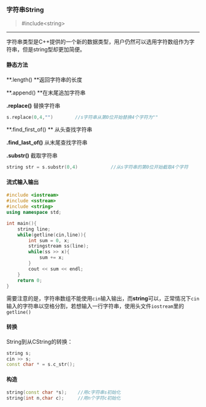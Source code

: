 ### 字符串String

> \#include&lt;string&gt;

---

字符串类型是C++提供的一个新的数据类型，用户仍然可以选用字符数组作为字符串，但是string型却更加简便。

#### 静态方法

**.length\(\)  **返回字符串的长度

**.append\(\) **在末尾追加字符串

**.replace\(\)** 替换字符串

```cpp
s.replace(0,4,"")        //s字符串从第0位开始替换4个字符为""
```

**.find\_first\_of\(\) ** 从头查找字符串

**.find\_last\_of\(\)**  从末尾查找字符串

**.substr\(\)**   截取字符串

```cpp
string str = s.substr(0,4)            //从s字符串的第0位开始截取4个字符
```

#### 流式输入输出

```cpp
#include <iostream>
#include <sstream>
#include <string>
using namespace std;

int main(){
    string line;
    while(getline(cin,line)){
        int sum = 0, x;
        stringstream ss(line);
        while(ss >> x){
            sum += x;
        }
        cout << sum << endl;
    }
    return 0;
}
```

需要注意的是，字符串数组不能使用`cin`输入输出，而**string**可以，正常情况下`cin`输入的字符串以空格分割，若想输入一行字符串，使用头文件`iostream`里的 `getline()`

#### 转换

String到从CString的转换：

```cpp
string s;
cin >> s;
const char * = s.c_str();
```

#### 构造

```cpp
string(const char *s);    //用c字符串s初始化
string(int n,char c);     //用n个字符c初始化
```

#### 



